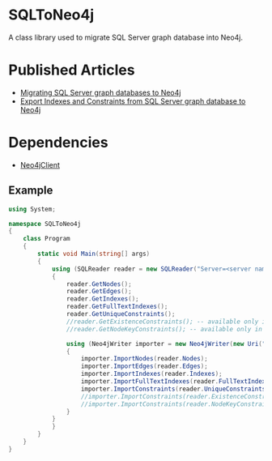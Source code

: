 # SQLToNeo4j
A class library used to migrate SQL Server graph database into Neo4j.

# Published Articles

- [Migrating SQL Server graph databases to Neo4j](https://www.sqlshack.com/migrating-sql-server-graph-databases-to-neo4j/)
- [Export Indexes and Constraints from SQL Server graph database to Neo4j](https://www.sqlshack.com/export-indexes-and-constraints-from-sql-server-graph-databases-to-neo4j/)

# Dependencies

- [Neo4jClient](https://www.nuget.org/packages/Neo4jClient/)

## Example
```csharp
using System;

namespace SQLToNeo4j
{
    class Program
    {
        static void Main(string[] args)
        {
            using (SQLReader reader = new SQLReader("Server=<server name>\\<instance name>;Database=<database name>;Trusted_Connection=yes;"))
            {
                reader.GetNodes();
                reader.GetEdges();
                reader.GetIndexes();
                reader.GetFullTextIndexes();
                reader.GetUniqueConstraints();
                //reader.GetExistenceConstraints(); -- available only in enterprise edition
                //reader.GetNodeKeyConstraints(); -- available only in enterprise edition

                using (Neo4jWriter importer = new Neo4jWriter(new Uri("http://neo4j:neo4j@localhost:7474")))
                {
                    importer.ImportNodes(reader.Nodes);
                    importer.ImportEdges(reader.Edges);
                    importer.ImportIndexes(reader.Indexes);
                    importer.ImportFullTextIndexes(reader.FullTextIndexes);
                    importer.ImportConstraints(reader.UniqueConstraints);
                    //importer.ImportConstraints(reader.ExistenceConstraints); -- available only in enterprise edition
                    //importer.ImportConstraints(reader.NodeKeyConstraints); -- available only in enterprise edition
                }
            }
            }
        }
    }
}

```
